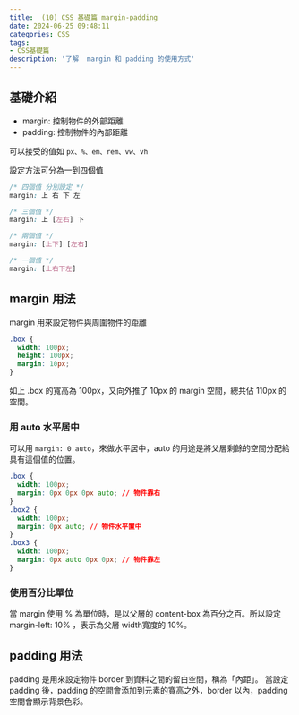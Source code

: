 ```yaml
---
title:  (10) CSS 基礎篇 margin-padding
date: 2024-06-25 09:48:11
categories: CSS
tags: 
- CSS基礎篇
description: '了解  margin 和 padding 的使用方式'
---
```


## 基礎介紹

- margin: 控制物件的外部距離
- padding: 控制物件的內部距離

可以接受的值如 `px、%、em、rem、vw、vh`

設定方法可分為一到四個值

``` css
/* 四個值 分別設定 */
margin: 上 右 下 左

/* 三個值 */
margin: 上 [左右] 下

/* 兩個值 */
margin: [上下] [左右]

/* 一個值 */
margin: [上右下左]
```

## margin 用法

margin 用來設定物件與周圍物件的距離

``` css
.box {
  width: 100px;
  height: 100px;
  margin: 10px;
}
```

如上 .box 的寬高為 100px，又向外推了 10px 的 margin 空間，總共佔 110px 的空間。

### 用 auto 水平居中

可以用 `margin: 0 auto`，來做水平居中，auto 的用途是將父層剩餘的空間分配給具有這個值的位置。

``` css
.box {
  width: 100px;
  margin: 0px 0px 0px auto; // 物件靠右
}
.box2 {
  width: 100px;
  margin: 0px auto; // 物件水平置中
}
.box3 {
  width: 100px;
  margin: 0px auto 0px 0px; // 物件靠左
}
```

### 使用百分比單位

當 margin 使用 % 為單位時，是以父層的 content-box 為百分之百。所以設定 margin-left: 10% ，表示為父層 width寬度的 10%。

## padding 用法

padding 是用來設定物件 border 到資料之間的留白空間，稱為「內距」。
當設定 padding 後，padding 的空間會添加到元素的寬高之外，border 以內，padding 空間會顯示背景色彩。




